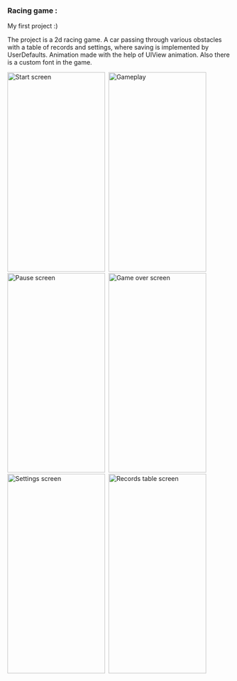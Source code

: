 ### Racing game :

My first project :)

The project is a 2d racing game. A car passing through various obstacles with a table of records and settings, where saving is implemented by UserDefaults. Animation made with the help of UIView animation. Also there is a custom font in the game.

<img src="https://user-images.githubusercontent.com/92629913/210417044-eb8386a2-4d5c-4c23-af55-9442b707eb63.png" title="Start screen" alt="Start screen" width="220" height="450"/>&nbsp; <img src="https://user-images.githubusercontent.com/92629913/210417098-68a2d0a3-8fc8-4de7-912f-9e427d2b591f.png" title="Gameplay" alt="Gameplay" width="220" height="450"/>&nbsp; <img src="https://user-images.githubusercontent.com/92629913/210417115-92eafc28-76f9-400a-88a8-17b2d5e22750.png" title="Pause screen" alt="Pause screen" width="220" height="450"/>&nbsp; <img src="https://user-images.githubusercontent.com/92629913/210417151-4e832795-c649-4331-b195-f543becdaacc.png" title="Game over screen" alt="Game over screen" width="220" height="450"/>&nbsp; <img src="https://user-images.githubusercontent.com/92629913/210417200-aaedac8c-eb79-4e51-b4b9-85a6d73884a6.png" title="Settings screen" alt="Settings screen" width="220" height="450"/>&nbsp; <img src="https://user-images.githubusercontent.com/92629913/210417229-911c85ee-3e88-4b73-a319-84aaab2177b9.png" title="Records table screen" alt="Records table screen" width="220" height="450"/>&nbsp;






